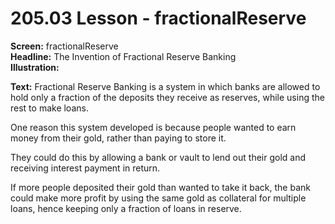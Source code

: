 # 205.03 Lesson - fractionalReserve

**Screen:** fractionalReserve\
**Headline:** The Invention of Fractional Reserve Banking\
**Illustration:**

**Text:** Fractional Reserve Banking is a system in which banks are allowed to hold only a fraction of the deposits they receive as reserves, while using the rest to make loans.&#x20;

One reason this system developed is because people wanted to earn money from their gold, rather than paying to store it.&#x20;

They could do this by allowing a bank or vault to lend out their gold and receiving interest payment in return.&#x20;

If more people deposited their gold than wanted to take it back, the bank could make more profit by using the same gold as collateral for multiple loans, hence keeping only a fraction of loans in reserve.
